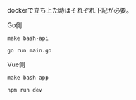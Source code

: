 dockerで立ち上た時はそれぞれ下記が必要。

Go側
```
make bash-api

go run main.go
```

Vue側
```
make bash-app

npm run dev
```